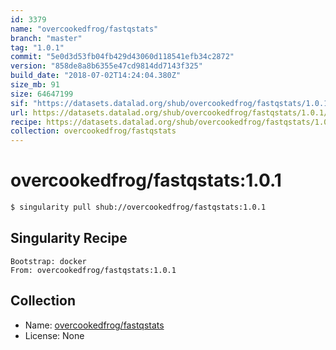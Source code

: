 ```yaml
---
id: 3379
name: "overcookedfrog/fastqstats"
branch: "master"
tag: "1.0.1"
commit: "5e0d3d53fb04fb429d43060d118541efb34c2872"
version: "858de8a8b6355e47cd9814dd7143f325"
build_date: "2018-07-02T14:24:04.380Z"
size_mb: 91
size: 64647199
sif: "https://datasets.datalad.org/shub/overcookedfrog/fastqstats/1.0.1/2018-07-02-5e0d3d53-858de8a8/858de8a8b6355e47cd9814dd7143f325.simg"
url: https://datasets.datalad.org/shub/overcookedfrog/fastqstats/1.0.1/2018-07-02-5e0d3d53-858de8a8/
recipe: https://datasets.datalad.org/shub/overcookedfrog/fastqstats/1.0.1/2018-07-02-5e0d3d53-858de8a8/Singularity
collection: overcookedfrog/fastqstats
---
```


# overcookedfrog/fastqstats:1.0.1

```bash
$ singularity pull shub://overcookedfrog/fastqstats:1.0.1
```

## Singularity Recipe

```singularity
Bootstrap: docker
From: overcookedfrog/fastqstats:1.0.1
```

## Collection

 - Name: [overcookedfrog/fastqstats](https://github.com/overcookedfrog/fastqstats)
 - License: None

